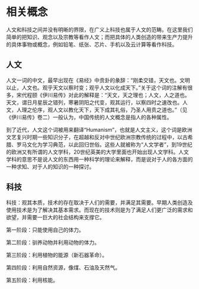 # 相关概念

人文和科技之间并没有明晰的界限，在广义上科技也属于人文的范畴。在这里我们简单的把知识、观念以及宗教等看作人文；而把具体的人类创造的带来生产力提升的具体事物或概念，例如铅笔、纸张、芯片、手机以及云计算等看作科技。

## 人文

人文一词的中文，最早出现在《易经》中贲卦的彖辞：“刚柔交错，天文也。文明以止，人文也。观乎天文以察时变；观乎人文以化成天下。”关于这个词的注解有很多，宋代程颐《伊川易传》对此的解释是：“天文，天之理也；人文，人之道也。天文，谓日月星辰之错列，寒暑阴阳之代变，观其运行，以察四时之速改也。人文，人理之伦序，观人文以教化天下，天下成其礼俗，乃圣人用贲之道也。”（见《伊川易传》卷二）一般认为，中国传统的人文概念是指人的各种属性。

到了近代，人文这个词被用来翻译“Humanism”，也就是人文主义，这个词是欧洲文艺复兴时期一些知识分子，在超越和反对中世纪欧洲宗教传统的过程中，以古希腊、罗马文化为学习典范，以此回归世俗。这些人就被称为“人文学者”，到19世纪的欧洲又有所谓的人文学科，20世纪英美的大学里面也开始出现人文学科。人文学科的意思不是说人文的东西用一种科学的理论来解释，而是说对于人的各方面的一种求知、对于人的知识的一种探讨。

## 科技

科技：观其本质，技术的存在取决于人们的需要，并满足其需要。早期人类创造及使用技术是为了解决其基本需求。而现在的技术则是为了满足人们更广泛的需求和欲望，并需要一巨大的社会结构来支撑它。

第一阶段：只能使用自己的体力。

第二阶段：驯养动物并利用动物的体力。

第三阶段：利用植物的能源（新石器革命）。

第四阶段：利用自然资源，像煤、石油及天然气。

第五阶段：利用核能。



## 



